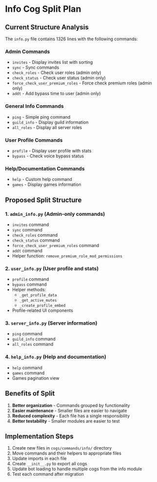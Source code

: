# Info Cog Split Plan

## Current Structure Analysis

The `info.py` file contains 1326 lines with the following commands:

### Admin Commands
- `invites` - Display invites list with sorting
- `sync` - Sync commands
- `check_roles` - Check user roles (admin only)
- `check_status` - Check user status (admin only)
- `force_check_user_premium_roles` - Force check premium roles (admin only)
- `addt` - Add bypass time to user (admin only)

### General Info Commands
- `ping` - Simple ping command
- `guild_info` - Display guild information
- `all_roles` - Display all server roles

### User Profile Commands
- `profile` - Display user profile with stats
- `bypass` - Check voice bypass status

### Help/Documentation Commands
- `help` - Custom help command
- `games` - Display games information

## Proposed Split Structure

### 1. `admin_info.py` (Admin-only commands)
- `invites` command
- `sync` command
- `check_roles` command
- `check_status` command
- `force_check_user_premium_roles` command
- `addt` command
- Helper function: `remove_premium_role_mod_permissions`

### 2. `user_info.py` (User profile and stats)
- `profile` command
- `bypass` command
- Helper methods:
  - `_get_profile_data`
  - `_get_active_mutes`
  - `_create_profile_embed`
- Profile-related UI components

### 3. `server_info.py` (Server information)
- `ping` command
- `guild_info` command
- `all_roles` command

### 4. `help_info.py` (Help and documentation)
- `help` command
- `games` command
- Games pagination view

## Benefits of Split
1. **Better organization** - Commands grouped by functionality
2. **Easier maintenance** - Smaller files are easier to navigate
3. **Reduced complexity** - Each file has a single responsibility
4. **Better testability** - Smaller modules are easier to test

## Implementation Steps
1. Create new files in `cogs/commands/info/` directory
2. Move commands and their helpers to appropriate files
3. Update imports in each file
4. Create `__init__.py` to export all cogs
5. Update bot loading to handle multiple cogs from the info module
6. Test each command after migration
